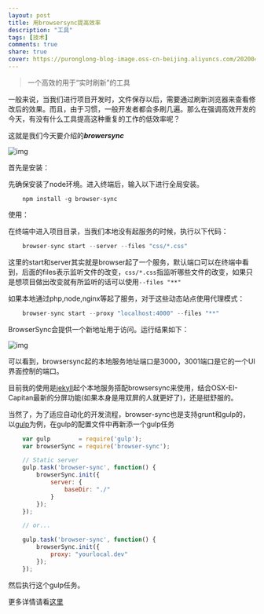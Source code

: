 ```yaml
---
layout: post
title: 用browsersync提高效率
description: "工具"
tags: [技术]
comments: true
share: true
cover: https://puronglong-blog-image.oss-cn-beijing.aliyuncs.com/20200420170842.png
---
```


> 一个高效的用于“实时刷新”的工具

一般来说，当我们进行项目开发时，文件保存以后，需要通过刷新浏览器来查看修改后的效果。而且，由于习惯，一般开发者都会多刷几遍。那么在强调高效开发的今天，有没有什么工具提高这种重复的工作的低效率呢？

这就是我们今天要介绍的***browersync***

<!-- more -->

![img](http://7vznhl.com1.z0.glb.clouddn.com/2015-10-1-02QQ20151005-1@2x.png)

首先是安装：

先确保安装了node环境。进入终端后，输入以下进行全局安装。

```
    npm install -g browser-sync
```

使用：

在终端中进入项目目录，当我们本地没有起服务的时候，执行以下代码：

```js
    browser-sync start --server --files "css/*.css"
```

这里的start和server其实就是browser起了一个服务，默认端口可以在终端中看到，后面的files表示监听文件的改变，```css/*.css```指监听哪些文件的改变，如果只是想项目做出改变就有所监听的话可以使用```--files "**"```

如果本地通过php,node,nginx等起了服务，对于这些动态站点使用代理模式：

```js
    browser-sync start --proxy "localhost:4000" --files "**"
```

BrowserSync会提供一个新地址用于访问。运行结果如下：

![img](http://7vznhl.com1.z0.glb.clouddn.com/2015-10-1-01QQ20151005-0@2x.png)

可以看到，browsersync起的本地服务地址端口是3000，3001端口是它的一个UI界面控制的端口。

目前我的使用是[jekyll](http://www.puronglong.com/jekyll/)起个本地服务搭配browsersync来使用，结合OSX-EI-Capitan最新的分屏功能(如果本身是用双屏的人就更好了)，还是挺舒服的。

当然了，为了适应自动化的开发流程，browser-sync也是支持grunt和gulp的，以[gulp](http://www.puronglong.com/gulp/)为例，在gulp的配置文件中再新添一个gulp任务

```js
    var gulp        = require('gulp');
    var browserSync = require('browser-sync');

    // Static server
    gulp.task('browser-sync', function() {
        browserSync.init({
            server: {
                baseDir: "./"
            }
        });
    });

    // or...

    gulp.task('browser-sync', function() {
        browserSync.init({
            proxy: "yourlocal.dev"
        });
    });
```

然后执行这个gulp任务。

更多详情请看[这里](http://www.browsersync.io/docs/)